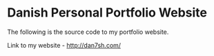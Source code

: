# Danish Personal Portfolio Website
The following is the source code to my portfolio website.

Link to my website - http://dan7sh.com/
